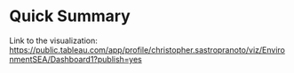 # Quick Summary

Link to the visualization: https://public.tableau.com/app/profile/christopher.sastropranoto/viz/EnvironmentSEA/Dashboard1?publish=yes
